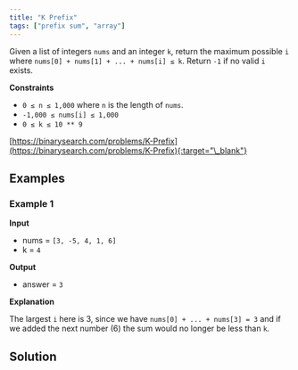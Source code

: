 ```yaml
---
title: "K Prefix"
tags: ["prefix sum", "array"]
---
```


Given a list of integers `nums` and an integer `k`, return the maximum possible `i` where `nums[0] + nums[1] + ... + nums[i] ≤ k`. Return `-1` if no valid `i` exists.

**Constraints**

- `0 ≤ n ≤ 1,000` where `n` is the length of `nums`.
- `-1,000 ≤ nums[i] ≤ 1,000`
- `0 ≤ k ≤ 10 ** 9`

[https://binarysearch.com/problems/K-Prefix](https://binarysearch.com/problems/K-Prefix){:target="\_blank"}

## Examples

### Example 1

**Input**

- nums = `[3, -5, 4, 1, 6]`
- k = `4`

**Output**

- answer = `3`

**Explanation**

The largest `i` here is 3, since we have `nums[0] + ... + nums[3] = 3` and if we added the next number (6) the sum would no longer be less than `k`.

## Solution

<script src="https://gist.github.com/yaeba/16da7be5123724fcf6eccc25581cef5a.js?file=K-Prefix.cpp"></script>

